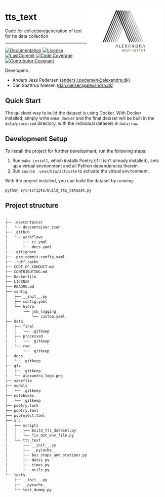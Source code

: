 <a href="https://github.com/alexandrainst/tts_text"><img src="https://github.com/alexandrainst/tts_text/raw/main/gfx/alexandra_logo.png" width="239" height="175" align="right" /></a>
# tts_text

Code for collection/generation of text for tts data collection

______________________________________________________________________
[![Documentation](https://img.shields.io/badge/docs-passing-green)](https://alexandrainst.github.io/tts_text/tts_text.html)
[![License](https://img.shields.io/github/license/alexandrainst/tts_text)](https://github.com/alexandrainst/tts_text/blob/main/LICENSE)
[![LastCommit](https://img.shields.io/github/last-commit/alexandrainst/tts_text)](https://github.com/alexandrainst/tts_text/commits/main)
[![Code Coverage](https://img.shields.io/badge/Coverage-47%25-orange.svg)](https://github.com/alexandrainst/tts_text/tree/main/tests)
[![Contributor Covenant](https://img.shields.io/badge/Contributor%20Covenant-2.0-4baaaa.svg)](https://github.com/alexandrainst/tts_text/blob/main/CODE_OF_CONDUCT.md)


Developers:

- Anders Jess Pedersen (anders.j.pedersen@alexandra.dk)
- Dan Saattrup Nielsen (dan.nielsen@alexandra.dk)


## Quick Start

The quickest way to build the dataset is using Docker. With Docker installed, simply
write `make docker` and the final dataset will be built in the `data/processed`
directory, with the individual datasets in `data/raw`.


## Development Setup

To install the project for further development, run the following steps:

1. Run `make install`, which installs Poetry (if it isn't already installed), sets up a
   virtual environment and all Python dependencies therein.
2. Run `source .venv/bin/activate` to activate the virtual environment.

With the project installed, you can build the dataset by running:

```
python src/scripts/build_tts_dataset.py
```


## Project structure
```
.
├── .devcontainer
│   └── devcontainer.json
├── .github
│   └── workflows
│       ├── ci.yaml
│       └── docs.yaml
├── .gitignore
├── .pre-commit-config.yaml
├── .ruff_cache
├── CODE_OF_CONDUCT.md
├── CONTRIBUTING.md
├── Dockerfile
├── LICENSE
├── README.md
├── config
│   ├── __init__.py
│   ├── config.yaml
│   └── hydra
│       └── job_logging
│           └── custom.yaml
├── data
│   ├── final
│   │   └── .gitkeep
│   ├── processed
│   │   └── .gitkeep
│   └── raw
│       └── .gitkeep
├── docs
│   └── .gitkeep
├── gfx
│   ├── .gitkeep
│   └── alexandra_logo.png
├── makefile
├── models
│   └── .gitkeep
├── notebooks
│   └── .gitkeep
├── poetry.lock
├── poetry.toml
├── pyproject.toml
├── src
│   ├── scripts
│   │   ├── build_tts_dataset.py
│   │   └── fix_dot_env_file.py
│   └── tts_text
│       ├── __init__.py
│       ├── __pycache__
│       ├── bus_stops_and_stations.py
│       ├── dates.py
│       ├── times.py
│       └── utils.py
└── tests
    ├── __init__.py
    ├── __pycache__
    └── test_dummy.py
```

